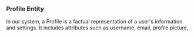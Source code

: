 ### Profile Entity

In our system, a Profile is a factual representation of a user's information and settings. It includes attributes such as username, email, profile picture,
